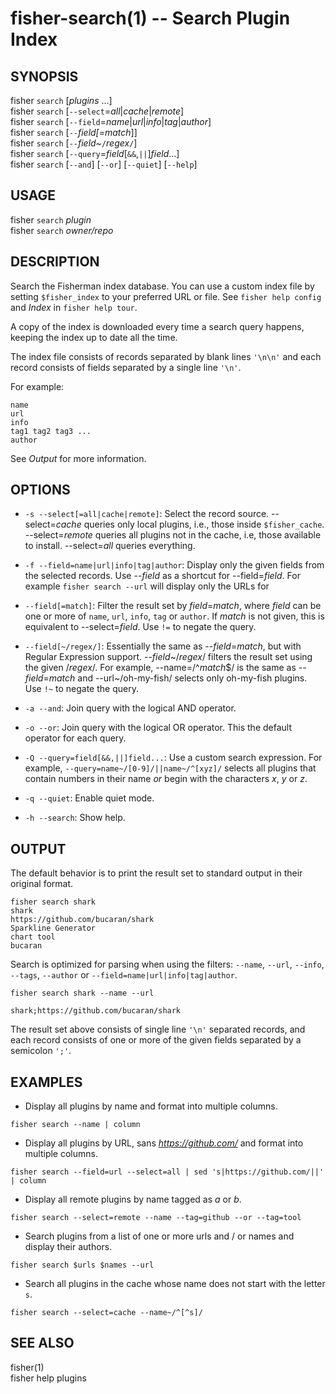 fisher-search(1) -- Search Plugin Index
==========================================

## SYNOPSIS

fisher `search` [*plugins* ...]<br>
fisher `search` [`--select`=*all*|*cache*|*remote*]<br>
fisher `search` [`--field`=*name*|*url*|*info*|*tag*|*author*]<br>
fisher `search` [`--`*field[*=*match*]] <br>
fisher `search` [`--`*field*~`/`*regex*`/`] <br>
fisher `search` [`--query`=*field*[`&&`,`||`]*field*...]<br>
fisher `search` [`--and`] [`--or`] [`--quiet`] [`--help`]<br>

## USAGE

fisher `search` *plugin*<br>
fisher `search` *owner/repo*<br>

## DESCRIPTION

Search the Fisherman index database. You can use a custom index file by setting `$fisher_index` to your preferred URL or file. See `fisher help config` and *Index* in `fisher help tour`.

A copy of the index is downloaded every time a search query happens, keeping the index up to date all the time.

The index file consists of records separated by blank lines `'\n\n'` and each record consists of fields separated by a single line `'\n'`.

For example:

```
name
url
info
tag1 tag2 tag3 ...
author
```

See *Output* for more information.

## OPTIONS

* `-s --select[=all|cache|remote]`:
    Select the record source. --select=*cache* queries only local plugins, i.e., those inside `$fisher_cache`. --select=*remote* queries all plugins not in the cache, i.e, those available to install. --select=*all* queries everything.

* `-f --field=name|url|info|tag|author`:
    Display only the given fields from the selected records. Use --*field* as a shortcut for --field=*field*. For example `fisher search --url` will display only the URLs for

* `--field[=match]`:
    Filter the result set by *field*=*match*, where *field* can be one or more of `name`, `url`, `info`, `tag` or `author`. If *match* is not given, this is equivalent to --select=*field*. Use `!=` to negate the query.

* `--field[~/regex/]`:
    Essentially the same as --*field*=*match*, but with Regular Expression support. --*field*~/*regex*/ filters the result set using the given /*regex*/. For example, --name=/^*match*$/ is the same as --*field*=*match* and --url~/oh-my-fish/ selects only oh-my-fish plugins.  Use `!~` to negate the query.

* `-a --and`:
    Join query with the logical AND operator.

* `-o --or`:
    Join query with the logical OR operator. This the default operator for each query.

* `-Q --query=field[&&,||]field...`:
    Use a custom search expression. For example, `--query=name~/[0-9]/||name~/^[xyz]/` selects all plugins that contain numbers in their name *or* begin with the characters *x*, *y* or *z*.

* `-q --quiet`:
    Enable quiet mode.

* `-h --search`:
    Show help.

## OUTPUT

The default behavior is to print the result set to standard output in their original format.

```
fisher search shark
shark
https://github.com/bucaran/shark
Sparkline Generator
chart tool
bucaran
```

Search is optimized for parsing when using the filters: `--name`, `--url`, `--info`, `--tags`, `--author` or `--field=name|url|info|tag|author`.

```
fisher search shark --name --url

shark;https://github.com/bucaran/shark
```

The result set above consists of single line `'\n'` separated records, and each record consists of one or more of the given fields separated by a semicolon `';'`.

## EXAMPLES

* Display all plugins by name and format into multiple columns.

```
fisher search --name | column
```

* Display all plugins by URL, sans *https://github.com/* and format into multiple columns.

```
fisher search --field=url --select=all | sed 's|https://github.com/||' | column
```

* Display all remote plugins by name tagged as *a* or *b*.

```
fisher search --select=remote --name --tag=github --or --tag=tool
```

* Search plugins from a list of one or more urls and / or names and display their authors.

```
fisher search $urls $names --url
```

* Search all plugins in the cache whose name does not start with the letter `s`.

```
fisher search --select=cache --name~/^[^s]/
```

## SEE ALSO

fisher(1)<br>
fisher help plugins<br>
